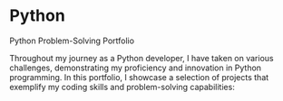 # Python

Python Problem-Solving Portfolio

Throughout my journey as a Python developer, I have taken on various challenges, demonstrating my proficiency and innovation in Python programming. In this portfolio, I showcase a selection of projects that exemplify my coding skills and problem-solving capabilities:
